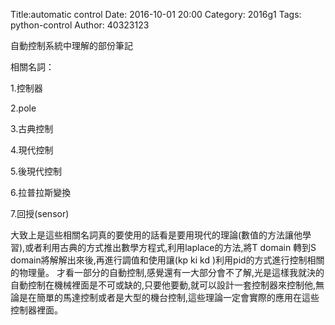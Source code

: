 Title:automatic control
Date: 2016-10-01 20:00
Category: 2016g1
Tags: python-control
Author: 40323123

自動控制系統中理解的部份筆記

<!-- PELICAN_END_SUMMARY -->

相關名詞：

1.控制器

2.pole

3.古典控制

4.現代控制

5.後現代控制

6.拉普拉斯變換

7.回授(sensor)

大致上是這些相關名詞真的要使用的話看是要用現代的理論(數值的方法讓他學習),或者利用古典的方式推出數學方程式,利用laplace的方法,將T domain 轉到S domain將解解出來後,再進行調值和使用讓(kp ki kd )利用pid的方式進行控制相關的物理量。
才看一部分的自動控制,感覺還有一大部分會不了解,光是這樣我就決的自動控制在機械裡面是不可或缺的,只要他要動,就可以設計一套控制器來控制他,無論是在簡單的馬達控制或者是大型的機台控制,這些理論一定會實際的應用在這些控制器裡面。

